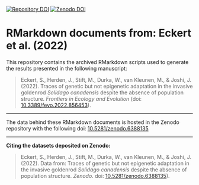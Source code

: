 [![Repository DOI](https://zenodo.org/badge/470240336.svg)](https://zenodo.org/badge/latestdoi/470240336) 
[![Zenodo DOI](https://zenodo.org/badge/DOI/10.5281/zenodo.6388135.svg)](https://doi.org/10.5281/zenodo.6388135)

# RMarkdown documents from: Eckert et al. (2022)

This repository contains the archived RMarkdown scripts used to generate the results presented in the following manuscript:
>Eckert, S., Herden, J., Stift, M., Durka, W., van Kleunen, M., \& Joshi, J. (2022). Traces of genetic but not epigenetic adaptation in the invasive goldenrod _Solidago canadensis_ despite the absence of population structure. _Frontiers in Ecology and Evolution_ (doi: [10.3389/fevo.2022.856453](https://www.doi.org/10.3389/fevo.2022.856453)).

---

The data behind these RMarkdown documents is hosted in the Zenodo repository with the following doi: [10.5281/zenodo.6388135](https://www.doi.org/10.5281/zenodo.6388135)

---

**Citing the datasets deposited on Zenodo:**
>Eckert, S., Herden, J., Stift, M., Durka, W., van Kleunen, M., \& Joshi, J. (2022). Data from: Traces of genetic but not epigenetic adaptation in the invasive goldenrod _Solidago canadensis_ despite the absence of population structure. *Zenodo*. doi: [10.5281/zenodo.6388135](https://www.doi.org/10.5281/zenodo.6388135)).
